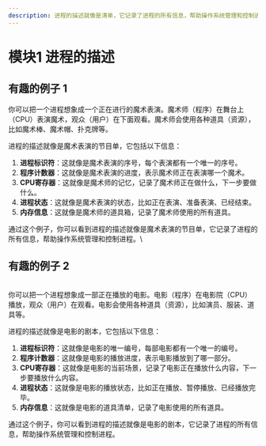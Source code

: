 ```yaml
---
description: 进程的描述就像是清单，它记录了进程的所有信息，帮助操作系统管理和控制进程
---
```


# 模块1 进程的描述

## 有趣的例子 1

你可以把一个进程想象成一个正在进行的魔术表演。魔术师（程序）在舞台上（CPU）表演魔术，观众（用户）在下面观看。魔术师会使用各种道具（资源），比如魔术棒、魔术帽、扑克牌等。

进程的描述就像是魔术表演的节目单，它包括以下信息：

1. **进程标识符**：这就像是魔术表演的序号，每个表演都有一个唯一的序号。
2. **程序计数器**：这就像是魔术表演的进度，表示魔术师正在表演哪一个魔术。
3. **CPU寄存器**：这就像是魔术师的记忆，记录了魔术师正在做什么，下一步要做什么。
4. **进程状态**：这就像是魔术表演的状态，比如正在表演、准备表演、已经结束。
5. **内存信息**：这就像是魔术师的道具箱，记录了魔术师使用的所有道具。

通过这个例子，你可以看到进程的描述就像是魔术表演的节目单，它记录了进程的所有信息，帮助操作系统管理和控制进程。\


## 有趣的例子 2

\
你可以把一个进程想象成一部正在播放的电影。电影（程序）在电影院（CPU）播放，观众（用户）在观看。电影会使用各种道具（资源），比如演员、服装、道具等。

进程的描述就像是电影的剧本，它包括以下信息：

1. **进程标识符**：这就像是电影的唯一编号，每部电影都有一个唯一的编号。
2. **程序计数器**：这就像是电影的播放进度，表示电影播放到了哪一部分。
3. **CPU寄存器**：这就像是电影的当前场景，记录了电影正在播放什么内容，下一步要播放什么内容。
4. **进程状态**：这就像是电影的播放状态，比如正在播放、暂停播放、已经播放完毕。
5. **内存信息**：这就像是电影的道具清单，记录了电影使用的所有道具。

通过这个例子，你可以看到进程的描述就像是电影的剧本，它记录了进程的所有信息，帮助操作系统管理和控制进程。
